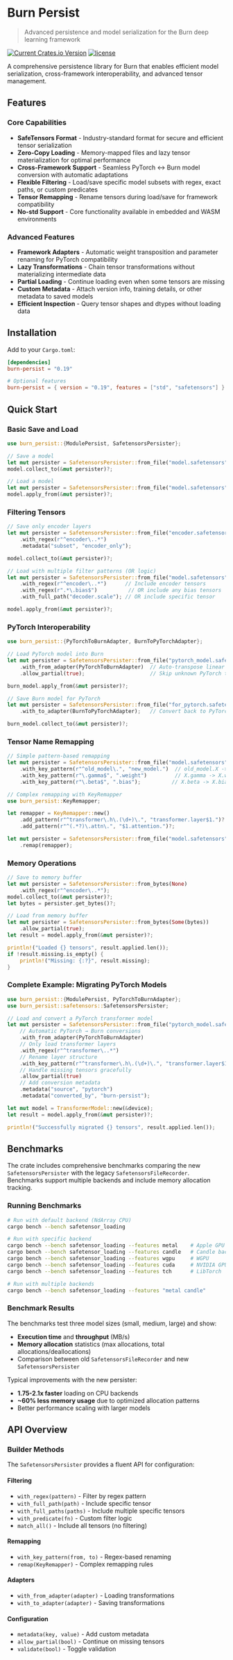 # Burn Persist

> Advanced persistence and model serialization for the Burn deep learning framework

[![Current Crates.io Version](https://img.shields.io/crates/v/burn-persist.svg)](https://crates.io/crates/burn-persist)
[![license](https://shields.io/badge/license-MIT%2FApache--2.0-blue)](https://github.com/Tracel-AI/burn/blob/main/LICENSE)

A comprehensive persistence library for Burn that enables efficient model serialization,
cross-framework interoperability, and advanced tensor management.

## Features

### Core Capabilities

- **SafeTensors Format** - Industry-standard format for secure and efficient tensor serialization
- **Zero-Copy Loading** - Memory-mapped files and lazy tensor materialization for optimal
  performance
- **Cross-Framework Support** - Seamless PyTorch ↔ Burn model conversion with automatic adaptations
- **Flexible Filtering** - Load/save specific model subsets with regex, exact paths, or custom
  predicates
- **Tensor Remapping** - Rename tensors during load/save for framework compatibility
- **No-std Support** - Core functionality available in embedded and WASM environments

### Advanced Features

- **Framework Adapters** - Automatic weight transposition and parameter renaming for PyTorch
  compatibility
- **Lazy Transformations** - Chain tensor transformations without materializing intermediate data
- **Partial Loading** - Continue loading even when some tensors are missing
- **Custom Metadata** - Attach version info, training details, or other metadata to saved models
- **Efficient Inspection** - Query tensor shapes and dtypes without loading data

## Installation

Add to your `Cargo.toml`:

```toml
[dependencies]
burn-persist = "0.19"

# Optional features
burn-persist = { version = "0.19", features = ["std", "safetensors"] }
```

## Quick Start

### Basic Save and Load

```rust
use burn_persist::{ModulePersist, SafetensorsPersister};

// Save a model
let mut persister = SafetensorsPersister::from_file("model.safetensors");
model.collect_to(&mut persister)?;

// Load a model
let mut persister = SafetensorsPersister::from_file("model.safetensors");
model.apply_from(&mut persister)?;
```

### Filtering Tensors

```rust
// Save only encoder layers
let mut persister = SafetensorsPersister::from_file("encoder.safetensors")
    .with_regex(r"^encoder\..*")
    .metadata("subset", "encoder_only");

model.collect_to(&mut persister)?;

// Load with multiple filter patterns (OR logic)
let mut persister = SafetensorsPersister::from_file("model.safetensors")
    .with_regex(r"^encoder\..*")      // Include encoder tensors
    .with_regex(r".*\.bias$")          // OR include any bias tensors
    .with_full_path("decoder.scale"); // OR include specific tensor

model.apply_from(&mut persister)?;
```

### PyTorch Interoperability

```rust
use burn_persist::{PyTorchToBurnAdapter, BurnToPyTorchAdapter};

// Load PyTorch model into Burn
let mut persister = SafetensorsPersister::from_file("pytorch_model.safetensors")
    .with_from_adapter(PyTorchToBurnAdapter)  // Auto-transpose linear weights
    .allow_partial(true);                     // Skip unknown PyTorch tensors

burn_model.apply_from(&mut persister)?;

// Save Burn model for PyTorch
let mut persister = SafetensorsPersister::from_file("for_pytorch.safetensors")
    .with_to_adapter(BurnToPyTorchAdapter);   // Convert back to PyTorch format

burn_model.collect_to(&mut persister)?;
```

### Tensor Name Remapping

```rust
// Simple pattern-based remapping
let mut persister = SafetensorsPersister::from_file("model.safetensors")
    .with_key_pattern(r"^old_model\.", "new_model.")  // old_model.X -> new_model.X
    .with_key_pattern(r"\.gamma$", ".weight")         // X.gamma -> X.weight
    .with_key_pattern(r"\.beta$", ".bias");          // X.beta -> X.bias

// Complex remapping with KeyRemapper
use burn_persist::KeyRemapper;

let remapper = KeyRemapper::new()
    .add_pattern(r"^transformer\.h\.(\d+)\.", "transformer.layer$1.")?  // h.0 -> layer0
    .add_pattern(r"^(.*?)\.attn\.", "$1.attention.")?;                  // attn -> attention

let mut persister = SafetensorsPersister::from_file("model.safetensors")
    .remap(remapper);
```

### Memory Operations

```rust
// Save to memory buffer
let mut persister = SafetensorsPersister::from_bytes(None)
    .with_regex(r"^encoder\..*");
model.collect_to(&mut persister)?;
let bytes = persister.get_bytes()?;

// Load from memory buffer
let mut persister = SafetensorsPersister::from_bytes(Some(bytes))
    .allow_partial(true);
let result = model.apply_from(&mut persister)?;

println!("Loaded {} tensors", result.applied.len());
if !result.missing.is_empty() {
    println!("Missing: {:?}", result.missing);
}
```

### Complete Example: Migrating PyTorch Models

```rust
use burn_persist::{ModulePersist, PyTorchToBurnAdapter};
use burn_persist::safetensors::SafetensorsPersister;

// Load and convert a PyTorch transformer model
let mut persister = SafetensorsPersister::from_file("pytorch_model.safetensors")
    // Automatic PyTorch → Burn conversions
    .with_from_adapter(PyTorchToBurnAdapter)
    // Only load transformer layers
    .with_regex(r"^transformer\..*")
    // Rename layer structure
    .with_key_pattern(r"^transformer\.h\.(\d+)\.", "transformer.layer$1.")
    // Handle missing tensors gracefully
    .allow_partial(true)
    // Add conversion metadata
    .metadata("source", "pytorch")
    .metadata("converted_by", "burn-persist");

let mut model = TransformerModel::new(&device);
let result = model.apply_from(&mut persister)?;

println!("Successfully migrated {} tensors", result.applied.len());
```

## Benchmarks

The crate includes comprehensive benchmarks comparing the new `SafetensorsPersister` with the legacy
`SafetensorsFileRecorder`. Benchmarks support multiple backends and include memory allocation
tracking.

### Running Benchmarks

```bash
# Run with default backend (NdArray CPU)
cargo bench --bench safetensor_loading

# Run with specific backend
cargo bench --bench safetensor_loading --features metal    # Apple GPU
cargo bench --bench safetensor_loading --features candle   # Candle backend
cargo bench --bench safetensor_loading --features wgpu     # WGPU
cargo bench --bench safetensor_loading --features cuda     # NVIDIA GPU
cargo bench --bench safetensor_loading --features tch      # LibTorch

# Run with multiple backends
cargo bench --bench safetensor_loading --features "metal candle"
```

### Benchmark Results

The benchmarks test three model sizes (small, medium, large) and show:

- **Execution time** and **throughput** (MB/s)
- **Memory allocation** statistics (max allocations, total allocations/deallocations)
- Comparison between old `SafetensorsFileRecorder` and new `SafetensorsPersister`

Typical improvements with the new persister:

- **1.75-2.1x faster** loading on CPU backends
- **~60% less memory usage** due to optimized allocation patterns
- Better performance scaling with larger models

## API Overview

### Builder Methods

The `SafetensorsPersister` provides a fluent API for configuration:

#### Filtering

- `with_regex(pattern)` - Filter by regex pattern
- `with_full_path(path)` - Include specific tensor
- `with_full_paths(paths)` - Include multiple specific tensors
- `with_predicate(fn)` - Custom filter logic
- `match_all()` - Include all tensors (no filtering)

#### Remapping

- `with_key_pattern(from, to)` - Regex-based renaming
- `remap(KeyRemapper)` - Complex remapping rules

#### Adapters

- `with_from_adapter(adapter)` - Loading transformations
- `with_to_adapter(adapter)` - Saving transformations

#### Configuration

- `metadata(key, value)` - Add custom metadata
- `allow_partial(bool)` - Continue on missing tensors
- `validate(bool)` - Toggle validation
